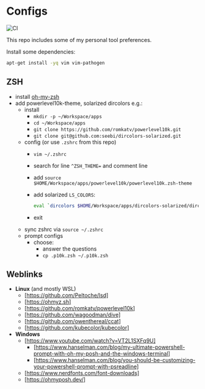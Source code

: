 # Configs

![CI](https://github.com/deeagle/configs/workflows/CI/badge.svg)

This repo includes some of my personal tool preferences.

Install some dependencies:

```bash
apt-get install -yq vim vim-pathogen
```

## ZSH

- install [oh-my-zsh](https://ohmyz.sh)
- add powerlevel10k-theme, solarized dircolors e.g.:
  - install
    - `mkdir -p ~/Workspace/apps`
    - `cd ~/Workspace/apps`
    - `git clone https://github.com/romkatv/powerlevel10k.git`
    - `git clone git@github.com:seebi/dircolors-solarized.git`
  - config (or use `.zshrc` from this repo)
    - `vim ~/.zshrc`
    - search for line `^ZSH_THEME=` and comment line
    - add `source $HOME/Workspace/apps/powerlevel10k/powerlevel10k.zsh-theme`
    - add solarized `LS_COLORS`:

      ```bash
      eval `dircolors $HOME/Workspace/apps/dircolors-solarized/dircolors.256dark`
      ```

    - exit
  - sync zshrc via `source ~/.zshrc`
  - prompt configs
    - choose:
      - answer the questions
      - `cp .p10k.zsh ~/.p10k.zsh`

## Weblinks

- **Linux** (and mostly WSL)
  - [https://github.com/Peltoche/lsd]
  - [https://ohmyz.sh]
  - [https://github.com/romkatv/powerlevel10k]
  - [https://github.com/wagoodman/dive]
  - [https://github.com/owenthereal/ccat]
  - [https://github.com/kubecolor/kubecolor]
- **Windows**
  - [https://www.youtube.com/watch?v=VT2L1SXFq9U]
    - [https://www.hanselman.com/blog/my-ultimate-powershell-prompt-with-oh-my-posh-and-the-windows-terminal]
    - [https://www.hanselman.com/blog/you-should-be-customizing-your-powershell-prompt-with-psreadline]
  - [https://www.nerdfonts.com/font-downloads]
  - [https://ohmyposh.dev/]
